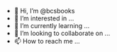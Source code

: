 - 👋 Hi, I’m @bcsbooks
- 👀 I’m interested in ...
- 🌱 I’m currently learning ...
- 💞️ I’m looking to collaborate on ...
- 📫 How to reach me ...

<!---
bcsbooks/bcsbooks is a ✨ special ✨ repository because its `README.md` (this file) appears on your GitHub profile.
You can click the Preview link to take a look at your changes.
--->

